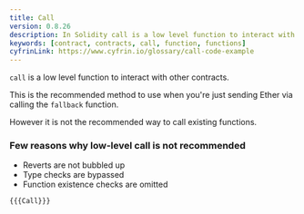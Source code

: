 ```yaml
---
title: Call
version: 0.8.26
description: In Solidity call is a low level function to interact with other contracts
keywords: [contract, contracts, call, function, functions]
cyfrinLink: https://www.cyfrin.io/glossary/call-code-example
---
```


`call` is a low level function to interact with other contracts.

This is the recommended method to use when you're just sending Ether via calling the `fallback` function.

However it is not the recommended way to call existing functions.

### Few reasons why low-level call is not recommended

- Reverts are not bubbled up
- Type checks are bypassed
- Function existence checks are omitted

```solidity
{{{Call}}}
```
